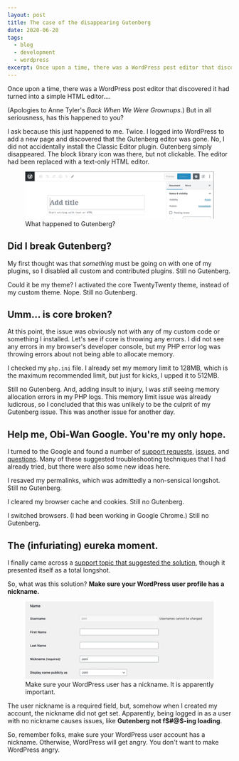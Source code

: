 ```yaml
---
layout: post
title: The case of the disappearing Gutenberg
date: 2020-06-20
tags:
  - blog
  - development
  - wordpress
excerpt: Once upon a time, there was a WordPress post editor that discovered it had turned into a simple HTML editor.
---
```


Once upon a time, there was a WordPress post editor that discovered it had turned into a simple HTML editor....

(Apologies to Anne Tyler's _Back When We Were Grownups_.) But in all seriousness, has this happened to you?

I ask because this just happened to me. Twice. I logged into WordPress to add a new page and discovered that the Gutenberg editor was gone. No, I did not accidentally install the Classic Editor plugin. Gutenberg simply disappeared. The block library icon was there, but not clickable. The editor had been replaced with a text-only HTML editor.

<figure>
  <img src="/assets/images/posts/no-gutenberg.jpg" alt="WordPress editor, which includes the 'Add Title' field, followed by a text-only field with a placeholder saying 'Start writing with text or HTML'">
  <figcaption>What happened to Gutenberg?</figcaption>
</figure>

## Did I break Gutenberg?

My first thought was that _something_ must be going on with one of my plugins, so I disabled all custom and contributed plugins. Still no Gutenberg.

Could it be my theme? I activated the core TwentyTwenty theme, instead of my custom theme. Nope. Still no Gutenberg.

## Umm... is core broken?

At this point, the issue was obviously not with any of my custom code or something I installed. Let's see if core is throwing any errors. I did not see any errors in my browser's developer console, but my PHP error log was throwing errors about not being able to allocate memory.

I checked my `php.ini` file. I already set my memory limit to 128MB, which is the maximum recommended limit, but just for kicks, I upped it to 512MB.

Still no Gutenberg. And, adding insult to injury, I was _still_ seeing memory allocation errors in my PHP logs. This memory limit issue was already ludicrous, so I concluded that this was unlikely to be the culprit of my Gutenberg issue. This was another issue for another day.

## Help me, Obi-Wan Google. You're my only hope.

I turned to the Google and found a number of [support requests](https://wordpress.org/support/topic/block-editor-no-longer-working-only-shows-html/), [issues](https://github.com/WordPress/gutenberg/issues/12760), and [questions](https://wordpress.stackexchange.com/questions/126110/visual-editor-missing-server-side-problem-how-would-you-debug-it). Many of these suggested troubleshooting techniques that I had already tried, but there were also some new ideas here.

I resaved my permalinks, which was admittedly a non-sensical longshot. Still no Gutenberg.

I cleared my browser cache and cookies. Still no Gutenberg.

I switched browsers. (I had been working in Google Chrome.) Still no Gutenberg.

## The (infuriating) eureka moment.

I finally came across a [support topic that suggested the solution](https://wordpress.org/support/topic/block-editor-no-longer-working-only-shows-html/page/3/#post-11093164), though it presented itself as a total longshot.

So, what was this solution? **Make sure your WordPress user profile has a nickname.**

<figure>
  <img src="/assets/images/posts/profile-with-nickname.jpg" alt="WordPress admin user screen, with the username, first name, last name, and nickname fields. The username and nickname fields are filled out.">
  <figcaption>Make sure your WordPress user has a nickname. It is apparently important.</figcaption>
</figure>

The user nickname is a required field, but, somehow when I created my account, the nickname did not get set. Apparently, being logged in as a user with no nickname causes issues, like **Gutenberg not f$#@$-ing loading**.

So, remember folks, make sure your WordPress user account has a nickname. Otherwise, WordPress will get angry. You don't want to make WordPress angry.
